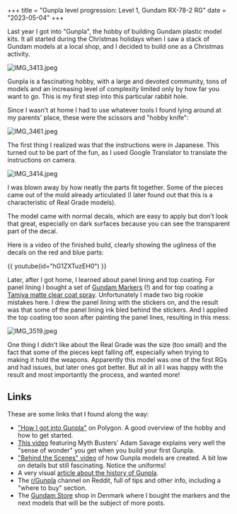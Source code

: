 +++
title = "Gunpla level progression: Level 1, Gundam RX-78-2 RG"
date = "2023-05-04"
+++

Last year I got into "Gunpla", the hobby of building Gundam plastic model kits. It all started during the Christmas holidays when I saw a stack of Gundam models at a local shop, and I decided to build one as a Christmas activity.

![IMG_3413.jpeg](https://res.craft.do/user/full/58e85b69-1aa6-c3c8-74ac-daf2b8beae9a/doc/FE9A1BE3-AAB0-4DF2-9623-E551BCB99061/C068AB53-2860-434A-BAE5-DAAFF334FD1D_2/nnBSaNyn1Jys9GuQdz4u1QC67JDaGCDGZLwwUGbFGjoz/IMG_3413.jpeg)

Gunpla is a fascinating hobby, with a large and devoted community, tons of models and an increasing level of complexity limited only by how far you want to go. This is my first step into this particular rabbit hole.

Since I wasn't at home I had to use whatever tools I found lying around at my parents' place, these were the scissors and "hobby knife":

![IMG_3461.jpeg](https://res.craft.do/user/full/58e85b69-1aa6-c3c8-74ac-daf2b8beae9a/doc/FE9A1BE3-AAB0-4DF2-9623-E551BCB99061/6949E48E-3F32-4E37-AADF-BB376D1F1A20_2/SpyV3ZvbJEJ6FMLHxb9bwZw1fS3UMydKyPdHdCRnjxoz/IMG_3461.jpeg)

The first thing I realized was that the instructions were in Japanese. This turned out to be part of the fun, as I used Google Translator to translate the instructions on camera.

![IMG_3414.jpeg](https://res.craft.do/user/full/58e85b69-1aa6-c3c8-74ac-daf2b8beae9a/doc/9ccda86e-59b7-4e88-8e6d-d59ab37e3d58/C0A101FE-903D-4A54-A47F-7D19214ACDD1_2/YcfyPYObG8r1vO6UqehVkWEmIJ07QTM90ygVMDLK638z/IMG_3414.jpeg)

I was blown away by how neatly the parts fit together. Some of the pieces came out of the mold already articulated (I later found out that this is a characteristic of Real Grade models).

The model came with normal decals, which are easy to apply but don't look that great, especially on dark surfaces because you can see the transparent part of the decal.

Here is a video of the finished build, clearly showing the ugliness of the decals on the red and blue parts:

{{ youtube(id="hG1ZXTuzEH0") }}

Later, after I got home, I learned about panel lining and top coating. For panel lining I bought a set of [Gundam Markers](https://gundam-store.fi/products/gundam-marker-pour-type?_pos=8&_sid=d3ce0782f&_ss=r) (!) and for top coating a [Tamiya matte clear coat spray](https://gundam-store.fi/products/tamiya-ts-80-flat-clear?_pos=2&_sid=15700415d&_ss=r). Unfortunately I made two big rookie mistakes here. I drew the panel lining with the stickers on, and the result was that some of the panel lining ink bled behind the stickers. And I applied the top coating too soon after painting the panel lines, resulting in this mess:

![IMG_3519.jpeg](https://res.craft.do/user/full/58e85b69-1aa6-c3c8-74ac-daf2b8beae9a/doc/FE9A1BE3-AAB0-4DF2-9623-E551BCB99061/9EE69688-C6A6-4D74-B298-EF76A83BA1D5_2/oxOT8BF35h68Njjc6vv8GW48E8jzG3WeYfjIIBHMvxgz/IMG_3519.jpeg)

One thing I didn't like about the Real Grade was the size (too small) and the fact that some of the pieces kept falling off, especially when trying to making it hold the weapons. Apparently this model was one of the first RGs and had issues, but later ones got better. But all in all I was happy with the result and most importantly the process, and wanted more!

## Links

These are some links that I found along the way:

- ["How I got into Gunpla"](https://www.polygon.com/guides/22653114/gunpla-gundam-models-hobby) on Polygon. A good overview of the hobby and how to get started.
- [This video](https://www.youtube.com/watch?v=xfmD1yYqP6k) featuring Myth Busters' Adam Savage explains very well the "sense of wonder" you get when you build your first Gunpla.
- ["Behind the Scenes" video](https://www.belloflostsouls.net/2019/04/geekery-behind-the-scenes-look-at-creating-bandais-gunpla-kits.html) of how Gunpla models are created. A bit low on details but still fascinating. Notice the uniforms!
- A very visual [article about the history of Gunpla](https://www.belloflostsouls.net/2019/04/geekery-behind-the-scenes-look-at-creating-bandais-gunpla-kits.html).
- The [r/Gunpla](https://www.reddit.com/r/Gunpla/) channel on Reddit, full of tips and other info, including a "where to buy" section.
- The [Gundam Store](https://gundam-store.dk) shop in Denmark where I bought the markers and the next models that will be the subject of more posts.